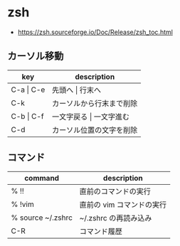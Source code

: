 # zsh
- https://zsh.sourceforge.io/Doc/Release/zsh_toc.html
## カーソル移動
| key | description |
| ---- | ------ |
| C-a \| C-e | 先頭へ \| 行末へ |
| C-k | カーソルから行末まで削除 |
| C-b \| C-f | 一文字戻る \| 一文字進む |
| C-d | カーソル位置の文字を削除 |

## コマンド
| command | description |
| ------- | ----------- |
| % !!      | 直前のコマンドの実行 |
| % !vim    | 直前の vim コマンドの実行 |
| % source ~/.zshrc | ~/.zshrc の再読み込み |
| C-R | コマンド履歴 |
  
